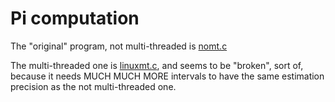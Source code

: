 # Pi computation

The "original" program, not multi-threaded is [nomt.c](nomt.c)

The multi-threaded one is [linuxmt.c](linuxmt.c), and seems to be "broken", sort of, because 
it needs MUCH MUCH MORE intervals to have the same estimation precision as the not 
multi-threaded one.
